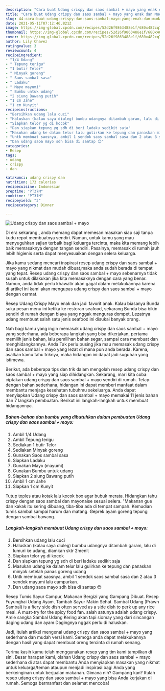 ```yaml
---
description: "Cara buat Udang crispy dan saos sambal + mayo yang enak dan Mudah Dibuat"
title: "Cara buat Udang crispy dan saos sambal + mayo yang enak dan Mudah Dibuat"
slug: 44-cara-buat-udang-crispy-dan-saos-sambal-mayo-yang-enak-dan-mudah-dibuat
date: 2021-05-11T07:12:46.821Z
image: https://img-global.cpcdn.com/recipes/52d26f9863488e1f/680x482cq70/udang-crispy-dan-saos-sambal-mayo-foto-resep-utama.jpg
thumbnail: https://img-global.cpcdn.com/recipes/52d26f9863488e1f/680x482cq70/udang-crispy-dan-saos-sambal-mayo-foto-resep-utama.jpg
cover: https://img-global.cpcdn.com/recipes/52d26f9863488e1f/680x482cq70/udang-crispy-dan-saos-sambal-mayo-foto-resep-utama.jpg
author: Lily Chavez
ratingvalue: 3
reviewcount: 4
recipeingredient:
- "1/4 Udang"
- " Tepung terigu"
- "1 butir Telor"
- " Minyak goreng"
- " Saos sambal sasa"
- " Ladaku"
- " Mayo mayumi"
- " Bumbu untuk udang"
- "2 siung Bawang putih"
- "1 cm Jahe"
- "1 cm Kunyit"
recipeinstructions:
- "Bersihkan udang lalu cuci"
- "Haluskan (kalau saya diuleg) bumbu udangnya ditambah garam, lalu di lumuri ke udang, diamkan sktr 2menit"
- "Siapkan telor yg di kocok"
- "Dan siapkan tepung yg sdh di beri ladaku sedikit saja"
- "Masukan udang ke dalam telur lalu gulirkan ke tepung dan panaskan minyak setelah panas goreng udang"
- "Untk membuat saosnya, ambil 1 sendok saos sambal sasa dan 2 atau 3 sendok mayumi lalu campurkan."
- "Dan udang saoa mayo sdh bisa di santap 😊"
categories:
- Resep
tags:
- udang
- crispy
- dan

katakunci: udang crispy dan 
nutrition: 173 calories
recipecuisine: Indonesian
preptime: "PT37M"
cooktime: "PT31M"
recipeyield: "3"
recipecategory: Dinner

---
```



![Udang crispy dan saos sambal + mayo](https://img-global.cpcdn.com/recipes/52d26f9863488e1f/680x482cq70/udang-crispy-dan-saos-sambal-mayo-foto-resep-utama.jpg)

Di era  sekarang , anda memang dapat memesan masakan siap saji tanpa kudu repot membuatnya sendiri. Namun, untuk kamu yang mau menyuguhkan sajian terbaik bagi keluarga tercinta, maka kita memang lebih baik memasaknya dengan tangan sendiri. Pasalnya, memasak di rumah jauh lebih higienis serta dapat menyesuaikan dengan selera keluarga.

Jika kamu sedang mencari inspirasi resep udang crispy dan saos sambal + mayo yang nikmat dan mudah dibuat,maka anda sudah berada di tempat yang tepat. Resep udang crispy dan saos sambal + mayo  sebenarnya tidak susah untuk dilakukan jika kita memasaknya dengan cara yang benar. Namun, anda tidak perlu khawatir akan gagal dalam melakukannya 
karena di artikel ini kami akan mengupas udang crispy dan saos sambal + mayo dengan cermat.  

Resep Udang Crispy Mayo enak dan jadi favorit anak. Kalau biasanya Bunda suka pesan menu ini ketika ke restoran seafood, sekarang Bunda bisa bikin sendiri di rumah dengan biaya yang nggak menguras dompet. Lezatnya udang membuat salah satu jenis seafood ini disukai banyak orang.

Nah bagi kamu yang ingin memasak udang crispy dan saos sambal + mayo yang sederhana, ada beberapa langkah yang bisa dikerjakan, pertama memilih jenis bahan, lalu pemilihan bahan segar, sampai cara membuat dan menghidangkannya. Anda Tak perlu pusing jika mau memasak udang crispy dan saos sambal + mayo yang lezat di mana pun anda berada. Karena, asalkan kamu  tahu triknya, maka hidangan ini dapat jadi suguhan yang istimewa.

Berikut, ada beberapa tips dan trik dalam mengolah resep udang crispy dan saos sambal + mayo yang siap dihidangkan. Sekarang, mari kita coba ciptakan udang crispy dan saos sambal + mayo sendiri di rumah. Tetap dengan bahan sederhana, hidangan ini dapat memberi manfaat dalam membantu menjaga kesehatan tubuhmu sekeluarga. Anda dapat menyiapkan Udang crispy dan saos sambal + mayo memakai 11 jenis bahan dan 7 langkah pembuatan. Berikut ini langkah-langkah untuk membuat hidangannya.

<!--inarticleads1-->

##### Bahan-bahan dan bumbu yang dibutuhkan dalam pembuatan Udang crispy dan saos sambal + mayo:

1. Ambil 1/4 Udang
1. Ambil  Tepung terigu
1. Sediakan 1 butir Telor
1. Sediakan  Minyak goreng
1. Gunakan  Saos sambal sasa
1. Siapkan  Ladaku
1. Gunakan  Mayo (mayumi)
1. Gunakan  Bumbu untuk udang
1. Siapkan 2 siung Bawang putih
1. Ambil 1 cm Jahe
1. Siapkan 1 cm Kunyit


Tutup toples atau kotak lalu kocok box agar bubuk merata. Hidangkan tahu crispy dengan saos sambal dan mayonaise sesuai selera. &#34;Makanan gue dan kakak itu sering dibuang, tiba-tiba ada di tempat sampah. Kemudian tumis sambal sampai harum dan matang. Geprek ayam goreng tepung dengan sambal bawang. 

<!--inarticleads2-->

##### Langkah-langkah membuat Udang crispy dan saos sambal + mayo:

1. Bersihkan udang lalu cuci
1. Haluskan (kalau saya diuleg) bumbu udangnya ditambah garam, lalu di lumuri ke udang, diamkan sktr 2menit
1. Siapkan telor yg di kocok
1. Dan siapkan tepung yg sdh di beri ladaku sedikit saja
1. Masukan udang ke dalam telur lalu gulirkan ke tepung dan panaskan minyak setelah panas goreng udang
1. Untk membuat saosnya, ambil 1 sendok saos sambal sasa dan 2 atau 3 sendok mayumi lalu campurkan.
1. Dan udang saoa mayo sdh bisa di santap 😊


Resep Tumis Sayur Campur, Makanan Bergizi yang Gampang Dibuat. Resep Fuyunghai Udang Ayam, Tambah Sayur Makin Sehat. Sambal Udang (Prawn Sambal) is a fiery side dish often served as a side dish to perk up any rice meal. A must-try for the spicy food fan. salah satunya adalah udang crispy. Amie sangka Sambal Udang Kering akan tapi siomay yang dari sincangan daging udang dan ayam Dagingnya nggak perlu di haluskan. 

Jadi, itulah artikel mengenai  udang crispy dan saos sambal + mayo  yang sederhana dan mudah versi kami. Semoga anda dapat melakukannya dengan hasil yang dapat membuat oreng tercinta di rumah senang. 

Terima kasih kamu telah menggunakan resep yang tim kami tampilkan di sini. Besar harapan kami, olahan  Udang crispy dan saos sambal + mayo sederhana di atas dapat membantu Anda menyiapkan masakan yang nikmat untuk keluarga/teman ataupun menjadi inspirasi bagi Anda yang berkeinginan untuk berjualan makanan. Gimana nih? Gampang kan? Itulah resep udang crispy dan saos sambal + mayo yang bisa Anda kerjakan di rumah. Semoga bermanfaat dan selamat mencoba!

